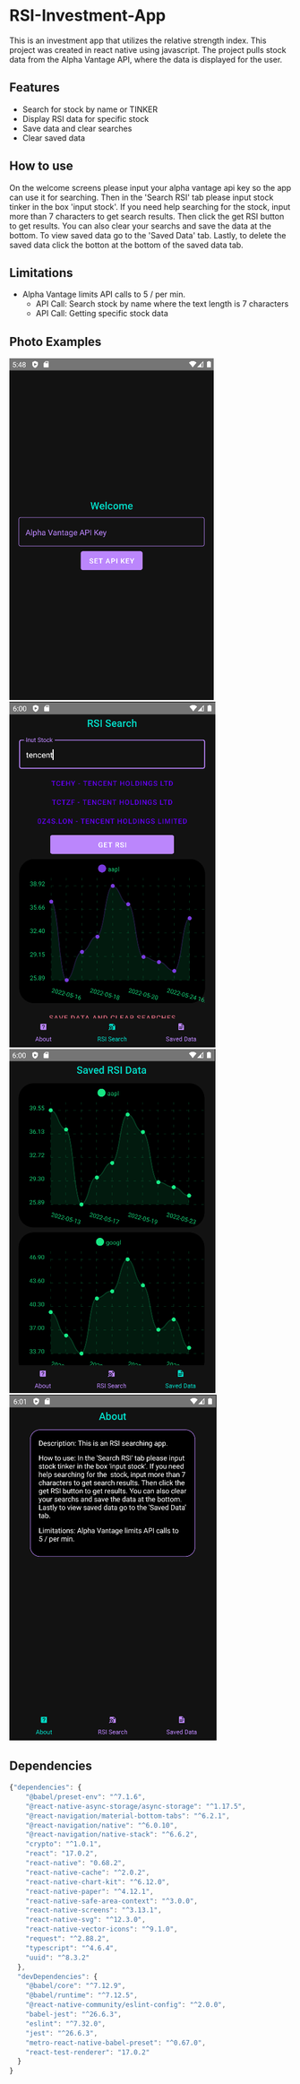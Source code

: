 # RSI-Investment-App
This is an investment app that utilizes the relative strength index. This project was created in react native using javascript. The project pulls stock data from the Alpha Vantage API, where the data is displayed for the user.

## Features
* Search for stock by name or TINKER
* Display RSI data for specific stock
* Save data and clear searches
* Clear saved data

## How to use
On the welcome screens please input your alpha vantage api key so the app can use it for searching. Then in the 'Search RSI' tab please input stock tinker in the box 'input stock'. If you need help searching for the  stock, input more than 7 characters to get search results. Then click the get RSI button to get results. You can also clear your searchs and save the data at the bottom. To view saved data go to the 'Saved Data' tab. Lastly, to delete the saved data click the botton at the bottom of the saved data tab.

## Limitations
* Alpha Vantage limits API calls to 5 / per min.
    * API Call: Search stock by name where the text length is 7 characters
    * API Call: Getting specific stock data 

## Photo Examples
![Example 1](./photos/RSI1.PNG)
![Example 2](./photos/RSI2.PNG)
![Example 3](./photos/RSI3.PNG)
![Example 4](./photos/RSI4.PNG)

## Dependencies
```javascript
{"dependencies": {
    "@babel/preset-env": "^7.1.6",
    "@react-native-async-storage/async-storage": "^1.17.5",
    "@react-navigation/material-bottom-tabs": "^6.2.1",
    "@react-navigation/native": "^6.0.10",
    "@react-navigation/native-stack": "^6.6.2",
    "crypto": "^1.0.1",
    "react": "17.0.2",
    "react-native": "0.68.2",
    "react-native-cache": "^2.0.2",
    "react-native-chart-kit": "^6.12.0",
    "react-native-paper": "^4.12.1",
    "react-native-safe-area-context": "^3.0.0",
    "react-native-screens": "^3.13.1",
    "react-native-svg": "^12.3.0",
    "react-native-vector-icons": "^9.1.0",
    "request": "^2.88.2",
    "typescript": "^4.6.4",
    "uuid": "^8.3.2"
  },
  "devDependencies": {
    "@babel/core": "^7.12.9",
    "@babel/runtime": "^7.12.5",
    "@react-native-community/eslint-config": "^2.0.0",
    "babel-jest": "^26.6.3",
    "eslint": "^7.32.0",
    "jest": "^26.6.3",
    "metro-react-native-babel-preset": "^0.67.0",
    "react-test-renderer": "17.0.2"
  }
}
``` 
